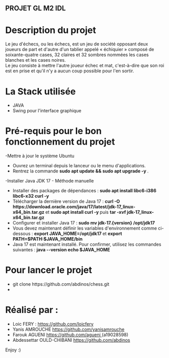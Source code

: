## PROJET GL M2 IDL
# Description du projet 
Le jeu d'échecs, ou les échecs, est un jeu de société opposant deux joueurs de part et d'autre d'un tablier appelé « échiquier » composé de soixante-quatre cases, 32 claires et 32 sombres nommées les cases blanches et les cases noires. <br/>
Le jeu consiste à mettre l'autre joueur échec et mat, c'est-à-dire que son roi est en prise et qu'il n'y a aucun coup possible pour l'en sortir.<br/>

# La Stack utilisée
<ul>
 <li>JAVA</li>
 <li>Swing pour l'interface graphique</li>
</ul>


# Pré-requis pour le bon fonctionnement du projet
-Mettre à jour le système Ubuntu
 <ul>
    <li> Ouvrez un terminal depuis le lanceur ou le menu d'applications. </li>
 <li> Rentrez la commande <strong> sudo apt update && sudo apt upgrade -y </strong>. </li>
 </ul>
 -Installer Java JDK 17 - Méthode manuelle
 <ul>
    <li> Installer des packages de dépendances : <strong> sudo apt install libc6-i386 libc6-x32 curl -y </strong> </li>
   <li> Télécharger la dernière version de Java 17 : <strong> curl  -O https://download.oracle.com/java/17/latest/jdk-17_linux-x64_bin.tar.gz </strong> et        <strong> sudo apt install curl -y </strong> puis <strong> tar -xvf jdk-17_linux-x64_bin.tar.gz </strong> </li>
   <li> Configurer et installer Java 17 : <strong> sudo mv jdk-17.{version} /opt/jdk17 </strong> </li>
   <li> Vous devez maintenant définir les variables d'environnement comme ci-dessous : <strong> export JAVA_HOME=/opt/jdk17 </strong> et
     <strong> export PATH=$PATH:$JAVA_HOME/bin </strong> </li>
   <li> Java 17 est maintenant installé. Pour confirmer, utilisez les commandes suivantes : <strong>java --version
echo $JAVA_HOME </strong> </li>
 </ul>

# Pour lancer le projet
<ul>
 <li> git clone https://github.com/abdinos/chess.git </li>
 <li> </li>
</ul>

# Réalisé par :
<ul>
 <li>Loic FERY : <a href="https://github.com/loicfery"> https://github.com/loicfery </a> </li>
 <li>Yanis AMROUCHE <a href="https://github.com/yanisamrouche">https://github.com/yanisamrouche </a></li>
 <li>Farouk AGUENI <a href="https://github.com/agueni">https://github.com/agueni </a> (a19028598) </li>
 <li>Abdessettar OULD-CHIBANI <a href="https://github.com/abdinos">https://github.com/abdinos </a> </li>
</ul>

Enjoy :)
